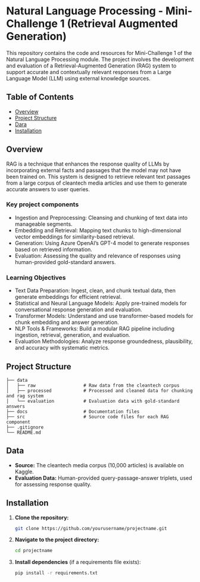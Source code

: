 # Natural Language Processing - Mini-Challenge 1 (Retrieval Augmented Generation)

This repository contains the code and resources for Mini-Challenge 1 of the Natural Language Processing module. The project involves the development and evaluation of a Retrieval-Augmented Generation (RAG) system to support accurate and contextually relevant responses from a Large Language Model (LLM) using external knowledge sources.

## Table of Contents
- [Overview](#overview)
- [Project Structure](#project-structure)
- [Dara](#data)
- [Installation](#installation)

## Overview

RAG is a technique that enhances the response quality of LLMs by incorporating external facts and passages that the model may not have been trained on. This system is designed to retrieve relevant text passages from a large corpus of cleantech media articles and use them to generate accurate answers to user queries.

### Key project components

- Ingestion and Preprocessing: Cleansing and chunking of text data into manageable segments.
- Embedding and Retrieval: Mapping text chunks to high-dimensional vector embeddings for similarity-based retrieval.
- Generation: Using Azure OpenAI’s GPT-4 model to generate responses based on retrieved information.
- Evaluation: Assessing the quality and relevance of responses using human-provided gold-standard answers.

### Learning Objectives

- Text Data Preparation: Ingest, clean, and chunk textual data, then generate embeddings for efficient retrieval.
- Statistical and Neural Language Models: Apply pre-trained models for conversational response generation and evaluation.
- Transformer Models: Understand and use transformer-based models for chunk embedding and answer generation.
- NLP Tools & Frameworks: Build a modular RAG pipeline including ingestion, retrieval, generation, and evaluation.
- Evaluation Methodologies: Analyze response groundedness, plausibility, and accuracy with systematic metrics.

## Project Structure

```plaintext
├── data
│   ├── raw                  # Raw data from the cleantech corpus
│   ├── processed            # Processed and cleaned data for chunking and rag system
│   └── evaluation           # Evaluation data with gold-standard answers
├── docs                     # Documentation files
├── src                      # Source code files for each RAG component
├── .gitignore
└── README.md
```

## Data
- **Source:** The cleantech media corpus (10,000 articles) is available on Kaggle.
- **Evaluation Data:** Human-provided query-passage-answer triplets, used for assessing response quality.

## Installation

1. **Clone the repository:**
   ```bash
   git clone https://github.com/yourusername/projectname.git
   ```
2. **Navigate to the project directory:**
   ```bash
   cd projectname
   ```
3. **Install dependencies** (if a requirements file exists):
   ```bash
   pip install -r requirements.txt
   ```
